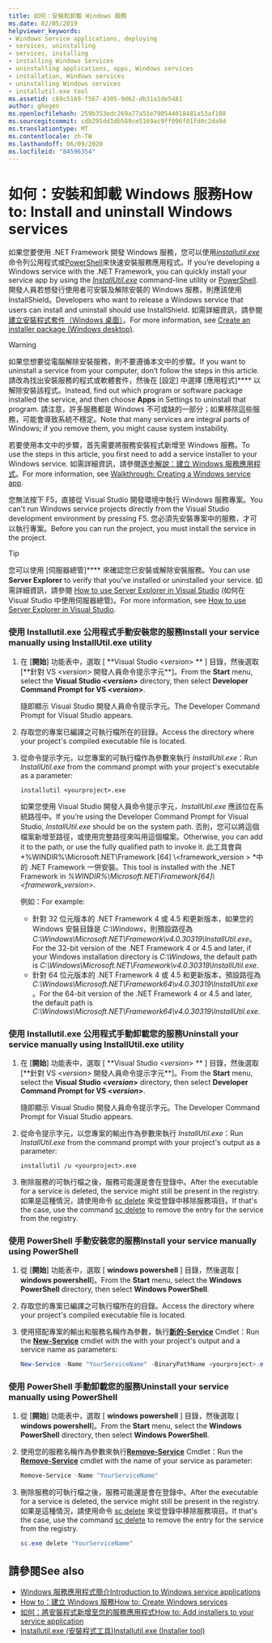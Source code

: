 ```yaml
---
title: 如何：安裝和卸載 Windows 服務
ms.date: 02/05/2019
helpviewer_keywords:
- Windows Service applications, deploying
- services, uninstalling
- services, installing
- installing Windows Services
- uninstalling applications, apps, Windows services
- installation, Windows services
- uninstalling Windows services
- installutil.exe tool
ms.assetid: c89c5169-f567-4305-9d62-db31a1de5481
author: ghogen
ms.openlocfilehash: 259b353edc269a77a51e790544018481a53af188
ms.sourcegitcommit: cdb295dd1db589ce5169ac9ff096f01fd0c2da9d
ms.translationtype: MT
ms.contentlocale: zh-TW
ms.lasthandoff: 06/09/2020
ms.locfileid: "84596354"
---
```

# <a name="how-to-install-and-uninstall-windows-services"></a><span data-ttu-id="77989-102">如何：安裝和卸載 Windows 服務</span><span class="sxs-lookup"><span data-stu-id="77989-102">How to: Install and uninstall Windows services</span></span>

<span data-ttu-id="77989-103">如果您要使用 .NET Framework 開發 Windows 服務，您可以使用[*installutil.exe*](../tools/installutil-exe-installer-tool.md)命令列公用程式或[PowerShell](/powershell/scripting/overview)來快速安裝服務應用程式。</span><span class="sxs-lookup"><span data-stu-id="77989-103">If you’re developing a Windows service with the .NET Framework, you can quickly install your service app by using the [*InstallUtil.exe*](../tools/installutil-exe-installer-tool.md) command-line utility or [PowerShell](/powershell/scripting/overview).</span></span> <span data-ttu-id="77989-104">開發人員若想發行使用者可安裝及解除安裝的 Windows 服務，則應該使用 InstallShield。</span><span class="sxs-lookup"><span data-stu-id="77989-104">Developers who want to release a Windows service that users can install and uninstall should use InstallShield.</span></span> <span data-ttu-id="77989-105">如需詳細資訊，請參閱[建立安裝程式套件（Windows 桌面）](/visualstudio/deployment/deploying-applications-services-and-components#create-an-installer-package-windows-desktop)。</span><span class="sxs-lookup"><span data-stu-id="77989-105">For more information, see [Create an installer package (Windows desktop)](/visualstudio/deployment/deploying-applications-services-and-components#create-an-installer-package-windows-desktop).</span></span>

> [!WARNING]
> <span data-ttu-id="77989-106">如果您想要從電腦解除安裝服務，則不要遵循本文中的步驟。</span><span class="sxs-lookup"><span data-stu-id="77989-106">If you want to uninstall a service from your computer, don’t follow the steps in this article.</span></span> <span data-ttu-id="77989-107">請改為找出安裝服務的程式或軟體套件，然後在 [設定] 中選擇 [應用程式]\*\*\*\* 以解除安裝該程式。</span><span class="sxs-lookup"><span data-stu-id="77989-107">Instead, find out which program or software package installed the service, and then choose **Apps** in Settings to uninstall that program.</span></span> <span data-ttu-id="77989-108">請注意，許多服務都是 Windows 不可或缺的一部分；如果移除這些服務，可能會導致系統不穩定。</span><span class="sxs-lookup"><span data-stu-id="77989-108">Note that many services are integral parts of Windows; if you remove them, you might cause system instability.</span></span>

<span data-ttu-id="77989-109">若要使用本文中的步驟，首先需要將服務安裝程式新增至 Windows 服務。</span><span class="sxs-lookup"><span data-stu-id="77989-109">To use the steps in this article, you first need to add a service installer to your Windows service.</span></span> <span data-ttu-id="77989-110">如需詳細資訊，請參閱[逐步解說：建立 Windows 服務應用程式](walkthrough-creating-a-windows-service-application-in-the-component-designer.md)。</span><span class="sxs-lookup"><span data-stu-id="77989-110">For more information, see [Walkthrough: Creating a Windows service app](walkthrough-creating-a-windows-service-application-in-the-component-designer.md).</span></span>

<span data-ttu-id="77989-111">您無法按下 F5，直接從 Visual Studio 開發環境中執行 Windows 服務專案。</span><span class="sxs-lookup"><span data-stu-id="77989-111">You can't run Windows service projects directly from the Visual Studio development environment by pressing F5.</span></span> <span data-ttu-id="77989-112">您必須先安裝專案中的服務，才可以執行專案。</span><span class="sxs-lookup"><span data-stu-id="77989-112">Before you can run the project, you must install the service in the project.</span></span>

> [!TIP]
> <span data-ttu-id="77989-113">您可以使用 [伺服器總管]\*\*\*\* 來確認您已安裝或解除安裝服務。</span><span class="sxs-lookup"><span data-stu-id="77989-113">You can use **Server Explorer** to verify that you've installed or uninstalled your service.</span></span> <span data-ttu-id="77989-114">如需詳細資訊，請參閱 [How to use Server Explorer in Visual Studio](https://support.microsoft.com/help/316649/how-to-use-the-server-explorer-in-visual-studio-net-and-visual-studio) (如何在 Visual Studio 中使用伺服器總管)。</span><span class="sxs-lookup"><span data-stu-id="77989-114">For more information, see [How to use Server Explorer in Visual Studio](https://support.microsoft.com/help/316649/how-to-use-the-server-explorer-in-visual-studio-net-and-visual-studio).</span></span>

### <a name="install-your-service-manually-using-installutilexe-utility"></a><span data-ttu-id="77989-115">使用 Installutil.exe 公用程式手動安裝您的服務</span><span class="sxs-lookup"><span data-stu-id="77989-115">Install your service manually using InstallUtil.exe utility</span></span>

1. <span data-ttu-id="77989-116">在 [**開始**] 功能表中，選取 [ **Visual Studio \<*version*> \*\* ] 目錄，然後選取 [**針對 VS \<*version*> 開發人員命令提示字元\*\*]。</span><span class="sxs-lookup"><span data-stu-id="77989-116">From the **Start** menu, select the **Visual Studio \<*version*>** directory, then select **Developer Command Prompt for VS \<*version*>**.</span></span>

     <span data-ttu-id="77989-117">隨即顯示 Visual Studio 開發人員命令提示字元。</span><span class="sxs-lookup"><span data-stu-id="77989-117">The Developer Command Prompt for Visual Studio appears.</span></span>

2. <span data-ttu-id="77989-118">存取您的專案已編譯之可執行檔所在的目錄。</span><span class="sxs-lookup"><span data-stu-id="77989-118">Access the directory where your project's compiled executable file is located.</span></span>

3. <span data-ttu-id="77989-119">從命令提示字元，以您專案的可執行檔作為參數來執行 *InstallUtil.exe*：</span><span class="sxs-lookup"><span data-stu-id="77989-119">Run *InstallUtil.exe* from the command prompt with your project's executable as a parameter:</span></span>

    ```console
    installutil <yourproject>.exe
    ```

     <span data-ttu-id="77989-120">如果您使用 Visual Studio 開發人員命令提示字元，*InstallUtil.exe* 應該位在系統路徑中。</span><span class="sxs-lookup"><span data-stu-id="77989-120">If you’re using the Developer Command Prompt for Visual Studio, *InstallUtil.exe* should be on the system path.</span></span> <span data-ttu-id="77989-121">否則，您可以將這個檔案新增至路徑，或使用完整路徑來叫用這個檔案。</span><span class="sxs-lookup"><span data-stu-id="77989-121">Otherwise, you can add it to the path, or use the fully qualified path to invoke it.</span></span> <span data-ttu-id="77989-122">此工具會與 \*%WINDIR%\Microsoft.NET\Framework [64] \\<framework_version \> \*中的 .NET Framework 一併安裝。</span><span class="sxs-lookup"><span data-stu-id="77989-122">This tool is installed with the .NET Framework in *%WINDIR%\Microsoft.NET\Framework[64]\\<framework_version\>*.</span></span>

     <span data-ttu-id="77989-123">例如：</span><span class="sxs-lookup"><span data-stu-id="77989-123">For example:</span></span>
     - <span data-ttu-id="77989-124">針對 32 位元版本的 .NET Framework 4 或 4.5 和更新版本，如果您的 Windows 安裝目錄是 *C:\Windows*，則預設路徑為 *C:\Windows\Microsoft.NET\Framework\v4.0.30319\InstallUtil.exe*。</span><span class="sxs-lookup"><span data-stu-id="77989-124">For the 32-bit version of the .NET Framework 4 or 4.5 and later, if your Windows installation directory is *C:\Windows*, the default path is *C:\Windows\Microsoft.NET\Framework\v4.0.30319\InstallUtil.exe*.</span></span>
     - <span data-ttu-id="77989-125">針對 64 位元版本的 .NET Framework 4 或 4.5 和更新版本，預設路徑為 *C:\Windows\Microsoft.NET\Framework64\v4.0.30319\InstallUtil.exe*。</span><span class="sxs-lookup"><span data-stu-id="77989-125">For the 64-bit version of the .NET Framework 4 or 4.5 and later, the default path is *C:\Windows\Microsoft.NET\Framework64\v4.0.30319\InstallUtil.exe*.</span></span>

### <a name="uninstall-your-service-manually-using-installutilexe-utility"></a><span data-ttu-id="77989-126">使用 Installutil.exe 公用程式手動卸載您的服務</span><span class="sxs-lookup"><span data-stu-id="77989-126">Uninstall your service manually using InstallUtil.exe utility</span></span>

1. <span data-ttu-id="77989-127">在 [**開始**] 功能表中，選取 [ **Visual Studio \<*version*> \*\* ] 目錄，然後選取 [**針對 VS \<*version*> 開發人員命令提示字元\*\*]。</span><span class="sxs-lookup"><span data-stu-id="77989-127">From the **Start** menu, select the **Visual Studio \<*version*>** directory, then select **Developer Command Prompt for VS \<*version*>**.</span></span>

     <span data-ttu-id="77989-128">隨即顯示 Visual Studio 開發人員命令提示字元。</span><span class="sxs-lookup"><span data-stu-id="77989-128">The Developer Command Prompt for Visual Studio appears.</span></span>

2. <span data-ttu-id="77989-129">從命令提示字元，以您專案的輸出作為參數來執行 *InstallUtil.exe*：</span><span class="sxs-lookup"><span data-stu-id="77989-129">Run *InstallUtil.exe* from the command prompt with your project's output as a parameter:</span></span>

    ```console
    installutil /u <yourproject>.exe
    ```

3. <span data-ttu-id="77989-130">刪除服務的可執行檔之後，服務可能還是會在登錄中。</span><span class="sxs-lookup"><span data-stu-id="77989-130">After the executable for a service is deleted, the service might still be present in the registry.</span></span> <span data-ttu-id="77989-131">如果是這種情況，請使用命令 [sc delete](/windows-server/administration/windows-commands/sc-delete) 來從登錄中移除服務項目。</span><span class="sxs-lookup"><span data-stu-id="77989-131">If that's the case, use the command [sc delete](/windows-server/administration/windows-commands/sc-delete) to remove the entry for the service from the registry.</span></span>

### <a name="install-your-service-manually-using-powershell"></a><span data-ttu-id="77989-132">使用 PowerShell 手動安裝您的服務</span><span class="sxs-lookup"><span data-stu-id="77989-132">Install your service manually using PowerShell</span></span>

1. <span data-ttu-id="77989-133">從 [**開始**] 功能表中，選取 [ **windows powershell** ] 目錄，然後選取 [ **windows powershell**]。</span><span class="sxs-lookup"><span data-stu-id="77989-133">From the **Start** menu, select the **Windows PowerShell** directory, then select **Windows PowerShell**.</span></span>

2. <span data-ttu-id="77989-134">存取您的專案已編譯之可執行檔所在的目錄。</span><span class="sxs-lookup"><span data-stu-id="77989-134">Access the directory where your project's compiled executable file is located.</span></span>

3. <span data-ttu-id="77989-135">使用搭配專案的輸出和服務名稱作為參數，執行[**新的-Service**](/powershell/module/microsoft.powershell.management/new-service) Cmdlet：</span><span class="sxs-lookup"><span data-stu-id="77989-135">Run the [**New-Service**](/powershell/module/microsoft.powershell.management/new-service) cmdlet with the with your project's output and a service name as parameters:</span></span>

    ```powershell
    New-Service -Name "YourServiceName" -BinaryPathName <yourproject>.exe
    ```

### <a name="uninstall-your-service-manually-using-powershell"></a><span data-ttu-id="77989-136">使用 PowerShell 手動卸載您的服務</span><span class="sxs-lookup"><span data-stu-id="77989-136">Uninstall your service manually using PowerShell</span></span>

1. <span data-ttu-id="77989-137">從 [**開始**] 功能表中，選取 [ **windows powershell** ] 目錄，然後選取 [ **windows powershell**]。</span><span class="sxs-lookup"><span data-stu-id="77989-137">From the **Start** menu, select the **Windows PowerShell** directory, then select **Windows PowerShell**.</span></span>

2. <span data-ttu-id="77989-138">使用您的服務名稱作為參數來執行[**Remove-Service**](/powershell/module/microsoft.powershell.management/remove-service) Cmdlet：</span><span class="sxs-lookup"><span data-stu-id="77989-138">Run the [**Remove-Service**](/powershell/module/microsoft.powershell.management/remove-service) cmdlet with the name of your service as parameter:</span></span>

    ```powershell
    Remove-Service -Name "YourServiceName"
    ```

3. <span data-ttu-id="77989-139">刪除服務的可執行檔之後，服務可能還是會在登錄中。</span><span class="sxs-lookup"><span data-stu-id="77989-139">After the executable for a service is deleted, the service might still be present in the registry.</span></span> <span data-ttu-id="77989-140">如果是這種情況，請使用命令 [sc delete](/windows-server/administration/windows-commands/sc-delete) 來從登錄中移除服務項目。</span><span class="sxs-lookup"><span data-stu-id="77989-140">If that's the case, use the command [sc delete](/windows-server/administration/windows-commands/sc-delete) to remove the entry for the service from the registry.</span></span>

    ```powershell
    sc.exe delete "YourServiceName"
    ```

## <a name="see-also"></a><span data-ttu-id="77989-141">請參閱</span><span class="sxs-lookup"><span data-stu-id="77989-141">See also</span></span>

- [<span data-ttu-id="77989-142">Windows 服務應用程式簡介</span><span class="sxs-lookup"><span data-stu-id="77989-142">Introduction to Windows service applications</span></span>](introduction-to-windows-service-applications.md)
- [<span data-ttu-id="77989-143">How to：建立 Windows 服務</span><span class="sxs-lookup"><span data-stu-id="77989-143">How to: Create Windows services</span></span>](how-to-create-windows-services.md)
- [<span data-ttu-id="77989-144">如何：將安裝程式新增至您的服務應用程式</span><span class="sxs-lookup"><span data-stu-id="77989-144">How to: Add installers to your service application</span></span>](how-to-add-installers-to-your-service-application.md)
- [<span data-ttu-id="77989-145">Installutil.exe (安裝程式工具)</span><span class="sxs-lookup"><span data-stu-id="77989-145">Installutil.exe (Installer tool)</span></span>](../tools/installutil-exe-installer-tool.md)
